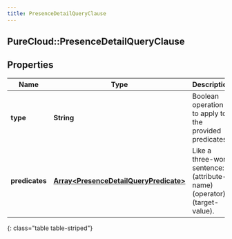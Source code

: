 ```yaml
---
title: PresenceDetailQueryClause
---
```

## PureCloud::PresenceDetailQueryClause

## Properties

|Name | Type | Description | Notes|
|------------ | ------------- | ------------- | -------------|
| **type** | **String** | Boolean operation to apply to the provided predicates | |
| **predicates** | [**Array&lt;PresenceDetailQueryPredicate&gt;**](PresenceDetailQueryPredicate.html) | Like a three-word sentence: (attribute-name) (operator) (target-value). | |
{: class="table table-striped"}


